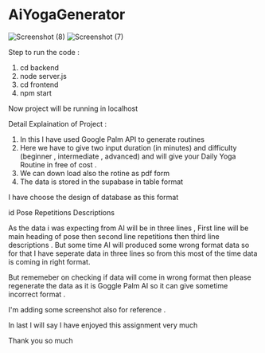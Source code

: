 # AiYogaGenerator
![Screenshot (8)](https://github.com/SankalpGupta2001/AiYogaGenerator/assets/83775048/e039ca45-cae7-4ed6-b549-dca910501faf)
![Screenshot (7)](https://github.com/SankalpGupta2001/AiYogaGenerator/assets/83775048/a3e9da13-691c-47f9-937c-9503a33983d5)


Step to run the code : 

1) cd backend
2) node server.js
3) cd frontend
4) npm start

Now project will be running in localhost 

Detail Explaination of Project : 


1) In this I have used Google Palm API to generate routines
2) Here we have to give two input duration (in minutes) and difficulty (beginner , intermediate , advanced) and will give your Daily Yoga Routine in free of cost .
3) We can down load also  the rotine as pdf form
4) The data is stored in the supabase in table format

I have choose the design of database as this format

id                    Pose                       Repetitions                 Descriptions 


As the data i was expecting from AI will be in three lines , First line will be main heading of pose then second line repetitions then third line descriptions . But some time AI will produced some wrong format data so for that I have seperate data in three lines so from this most of the time data is coming in right format.

But rememeber on checking if data will come in wrong format then please regenerate the data as it is Goggle Palm AI so it can give sometime incorrect format . 

I'm adding some screenshot also for reference . 

In last I will say I have enjoyed this assignment very much 

Thank you so much
